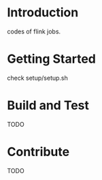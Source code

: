 # Introduction 
codes of flink jobs.

# Getting Started
check setup/setup.sh

# Build and Test
TODO

# Contribute
TODO